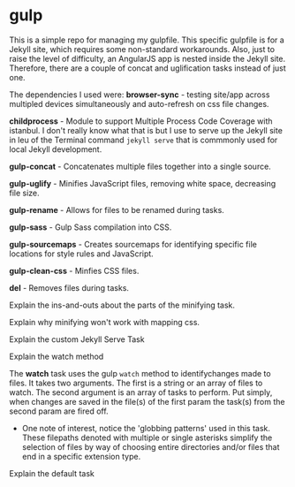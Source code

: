 # gulp
This is a simple repo for managing my gulpfile. This specific gulpfile is for a Jekyll site, which requires some non-standard workarounds. Also, just to raise the level of difficulty, an AngularJS app is nested inside the Jekyll site. Therefore, there are a couple of concat and uglification tasks instead of just one.

The dependencies I used were:
**browser-sync** - testing site/app across multipled devices simultaneously and auto-refresh on css file changes.
  
**childprocess** - Module to support Multiple Process Code Coverage with istanbul. I don't really know what that is but I use to serve up the Jekyll site in leu of the Terminal command `jekyll serve` that is commmonly used for local Jekyll development.
  
**gulp-concat** - Concatenates multiple files together into a single source.
  
**gulp-uglify** - Minifies JavaScript files, removing white space, decreasing file size.
  
**gulp-rename** - Allows for files to be renamed during tasks.
  
**gulp-sass** - Gulp Sass compilation into CSS.
  
**gulp-sourcemaps** - Creates sourcemaps for identifying specific file locations for style rules and JavaScript.
     
**gulp-clean-css** - Minfies CSS files.
     
**del** - Removes files during tasks.
    

Explain the ins-and-outs about the parts of the minifying task.

Explain why minifying won't work with mapping css.
    
Explain the custom Jekyll Serve Task

Explain the watch method

The **watch** task uses the gulp `watch` method to identifychanges made to files. It takes two arguments. The first is a string or an array of files to watch. The second argument is an array of tasks to perform. Put simply, when changes are saved in the file(s) of the first param the task(s) from the second param are fired off.

  - One note of interest, notice the 'globbing patterns' used in this task. These filepaths denoted with multiple or single asterisks simplify the selection of files by way of choosing entire directories and/or files that end in a specific extension type.

Explain the default task
